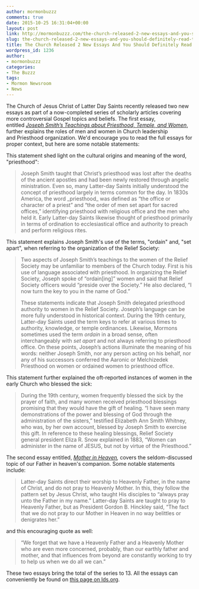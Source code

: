 ```yaml
---
author: mormonbuzzz
comments: true
date: 2015-10-25 16:31:04+00:00
layout: post
link: http://mormonbuzzz.com/the-church-released-2-new-essays-and-you-should-definitely-read-them/
slug: the-church-released-2-new-essays-and-you-should-definitely-read-them
title: The Church Released 2 New Essays And You Should Definitely Read Them
wordpress_id: 1236
author:
- mormonbuzzz
categories:
- The Buzzz
tags:
- Mormon Newsroom
- News
---
```


The Church of Jesus Christ of Latter Day Saints recently released two new essays as part of a now-completed series of scholarly articles covering more controversial Gospel topics and beliefs. The first essay, entitled _[Joseph Smith’s Teachings about Priesthood, Temple, and Women](https://www.lds.org/topics/joseph-smiths-teachings-about-priesthood-temple-and-women?lang=eng)_, further explains the roles of men and women in Church leadership and Priesthood organization. We'd encourage you to read the full essays for proper context, but here are some notable statements:

This statement shed light on the cultural origins and meaning of the word, "priesthood":


<blockquote>Joseph Smith taught that Christ’s priesthood was lost after the deaths of the ancient apostles and had been newly restored through angelic ministration. Even so, many Latter-day Saints initially understood the concept of priesthood largely in terms common for the day. In 1830s America, the word _priesthood_ was defined as “the office or character of a priest” and “the order of men set apart for sacred offices,” identifying priesthood with religious office and the men who held it. Early Latter-day Saints likewise thought of priesthood primarily in terms of ordination to ecclesiastical office and authority to preach and perform religious rites.</blockquote>


This statement explains Joseph Smith's use of the terms, "ordain" and, "set apart", when referring to the organization of the Relief Society:


<blockquote>Two aspects of Joseph Smith’s teachings to the women of the Relief Society may be unfamiliar to members of the Church today. First is his use of language associated with priesthood. In organizing the Relief Society, Joseph spoke of “ordain[ing]” women and said that Relief Society officers would “preside over the Society.” He also declared, “I now turn the key to you in the name of God.”

These statements indicate that Joseph Smith delegated priesthood authority to women in the Relief Society. Joseph’s language can be more fully understood in historical context. During the 19th century, Latter-day Saints used the term keys to refer at various times to authority, knowledge, or temple ordinances. Likewise, Mormons sometimes used the term _ordain_ in a broad sense, often interchangeably with _set apart_ and not always referring to priesthood office. On these points, Joseph’s actions illuminate the meaning of his words: neither Joseph Smith, nor any person acting on his behalf, nor any of his successors conferred the Aaronic or Melchizedek Priesthood on women or ordained women to priesthood office.</blockquote>


This statement further explained the oft-reported instances of women in the early Church who blessed the sick:


<blockquote>During the 19th century, women frequently blessed the sick by the prayer of faith, and many women received priesthood blessings promising that they would have the gift of healing. “I have seen many demonstrations of the power and blessing of God through the administration of the sisters,” testified Elizabeth Ann Smith Whitney, who was, by her own account, blessed by Joseph Smith to exercise this gift. In reference to these healing blessings, Relief Society general president Eliza R. Snow explained in 1883, “Women can administer in the name of JESUS, but not by virtue of the Priesthood.”</blockquote>


The second essay entitled, _[Mother in Heaven](https://www.lds.org/topics/mother-in-heaven?lang=eng),_ covers the seldom-discussed topic of our Father in heaven's companion. Some notable statements include:


<blockquote>Latter-day Saints direct their worship to Heavenly Father, in the name of Christ, and do not pray to Heavenly Mother. In this, they follow the pattern set by Jesus Christ, who taught His disciples to “always pray unto the Father in my name.” Latter-day Saints are taught to pray to Heavenly Father, but as President Gordon B. Hinckley said, “The fact that we do not pray to our Mother in Heaven in no way belittles or denigrates her.”</blockquote>


and this encouraging quote as well:


<blockquote>“We forget that we have a Heavenly Father and a Heavenly Mother who are even more concerned, probably, than our earthly father and mother, and that influences from beyond are constantly working to try to help us when we do all we can.”</blockquote>


These two essays bring the total of the series to 13. All the essays can conveniently be found on [this page on lds.org](https://www.lds.org/topics/essays?lang=eng).
